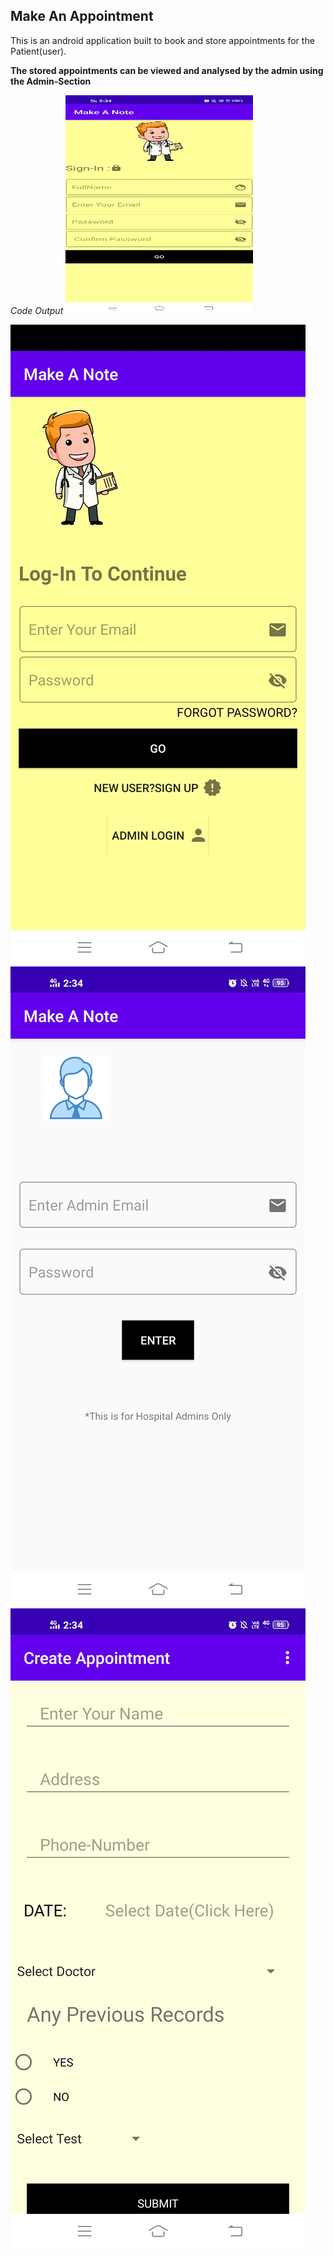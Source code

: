 ## Make An Appointment

This is an android application built to book and store appointments for the Patient(user).

**The stored appointments can be viewed and analysed by the admin using the Admin-Section**

*Code Output*
<img src="/Note%20(1).jpg" height="350" width="300">

![](/Note%20(2).jpg)
![](/Note%20(3).jpg)
![](/Note%20(4).jpg)
